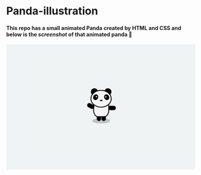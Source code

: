 # Panda-illustration
#### This repo has a small animated Panda created by HTML and CSS and below is the *screenshot* of that animated panda :panda_face:

![Panda Illustration](/images/image1.jpg)
